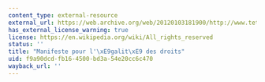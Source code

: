 ```yaml
---
content_type: external-resource
external_url: https://web.archive.org/web/20120103181900/http://www.tetu.com/actualites/france/Manifeste-pour-legalite-des-droits-7943
has_external_license_warning: true
license: https://en.wikipedia.org/wiki/All_rights_reserved
status: ''
title: "Manifeste pour l'\xE9galit\xE9 des droits"
uid: f9a90dcd-fb16-4500-bd3a-54e20cc6c470
wayback_url: ''
---
```

